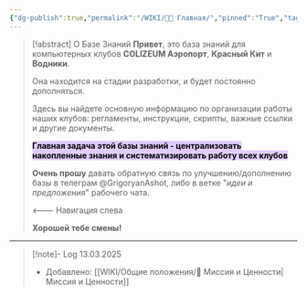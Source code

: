 ```yaml
---
{"dg-publish":true,"permalink":"/WIKI/👨‍🏫 Главная/","pinned":"True","tags":["gardenEntry"]}
---
```


> [!abstract] О Базе Знаний
>  **Привет**, это база знаний для компьютерных клубов **COLIZEUM Аэропорт**, **Красный Кит** и **Водники**.
> 
> Она находится на стадии разработки, и будет постоянно дополняться.
> 
> Здесь вы найдете основную информацию по организации работы наших клубов: регламенты, инструкции, скрипты, важные ссылки и другие документы.
> 
> <mark style="background: #D2B3FFA6;">**Главная задача этой базы знаний - централизовать накопленные знания и систематизировать работу всех клубов**</mark>
> 
> **Очень прошу** давать обратную связь по улучшению/дополнению базы в телеграм @GrigoryanAshot, либо в ветке "*идеи и предложения*" рабочего чата.
> 
><--- Навигация слева
> 
> **Хорошей тебе смены!**

___

> [!note]- Log
> 13.03.2025 
> - Добавлено: [[WIKI/Общие положения/🎯 Миссия и Ценности\|Миссия и Ценности]] 
> 
